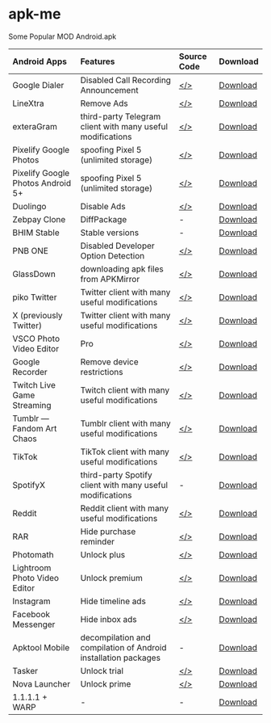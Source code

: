 # apk-me
Some Popular MOD Android.apk

Android Apps|Features|Source Code|Download
:----|:----|:----|:----
Google Dialer|Disabled Call Recording Announcement|[</>](https://github.com/Xposed-Modules-Repo/io.github.vvb2060.callrecording/)|[Download](https://github.com/arghya339/apk-me/releases?q=Phone+by+Google&expanded=true)
LineXtra|Remove Ads|[</>](https://github.com/yagiyuu/LineXtra/)|[Download](https://github.com/arghya339/apk-me/releases?q=LineXtra&expanded=true)
exteraGram|third-party Telegram client with many useful modifications|[</>](https://github.com/exteraSquad/exteraGram)|[Download](https://github.com/arghya339/apk-me/releases?q=exteraGram&expanded=true)
Pixelify Google Photos|spoofing Pixel 5 (unlimited storage)|[</>](https://github.com/ReVanced/revanced-patches/tree/main/src/main/kotlin/app/revanced/patches/googlephotos)|[Download](https://github.com/arghya339/apk-me/releases?q=PixelifyUnGoogledPhotos&expanded=true)
Pixelify Google Photos Android 5+|spoofing Pixel 5 (unlimited storage)|[</>](https://github.com/ReVanced/revanced-patches/tree/main/src/main/kotlin/app/revanced/patches/googlephotos)|[Download](https://github.com/arghya339/apk-me/releases?q=PixelifyUnGoogledPhotos+A5&expanded=true)
Duolingo|Disable Ads|[</>](https://github.com/ReVanced/revanced-patches/tree/main/src/main/kotlin/app/revanced/patches/duolingo)|[Download](https://github.com/arghya339/apk-me/releases?q=Duolingo&expanded=true)
Zebpay Clone|DiffPackage|-|[Download](https://github.com/arghya339/apk-me/releases?q=Zebpay+DiffPackage&expanded=true)
BHIM Stable|Stable versions|-|[Download](https://github.com/arghya339/apk-me/releases?q=BHIM+Stable&expanded=true)
PNB ONE|Disabled Developer Option Detection|[</>](https://github.com/xfqwdsj/IAmNotADeveloper)|[Download](https://github.com/arghya339/apk-me/releases?q=PNB+ONE&expanded=true)
GlassDown|downloading apk files from APKMirror|[</>](https://github.com/Sinneida/glassdown/)|[Download](https://github.com/arghya339/apk-me/releases?q=GlassDown&expanded=true)
piko Twitter|Twitter client with many useful modifications|[</>](https://github.com/crimera/piko)|[Download](https://github.com/arghya339/apk-me/releases?q=piko-Twitter&expanded=true)
X (previously Twitter)|Twitter client with many useful modifications|[</>](https://github.com/ReVanced/revanced-patches/tree/main/src/main/kotlin/app/revanced/patches/twitter)|[Download](https://github.com/arghya339/apk-me/releases?q=X-previously-Twitter&expanded=true)
VSCO Photo Video Editor|Pro|[</>](https://github.com/ReVanced/revanced-patches/tree/main/src/main/kotlin/app/revanced/patches/vsco/misc/pro)|[Download](https://github.com/arghya339/apk-me/releases?q=VSCO-Photo-Video-Editor&expanded=true)
Google Recorder|Remove device restrictions|[</>](https://github.com/ReVanced/revanced-patches/tree/main/src/main/kotlin/app/revanced/patches/googlerecorder/restrictions)|[Download](https://github.com/arghya339/apk-me/releases?q=UnGoogledRecorder&expanded=true)
Twitch Live Game Streaming|Twitch client with many useful modifications|[</>](https://github.com/ReVanced/revanced-patches/tree/main/src/main/kotlin/app/revanced/patches/twitch)|[Download](https://github.com/arghya339/apk-me/releases?q=Twitch-Live-Game-Streaming&expanded=true)
Tumblr — Fandom Art Chaos|Tumblr client with many useful modifications|[</>](https://github.com/ReVanced/revanced-patches/tree/main/src/main/kotlin/app/revanced/patches/tumblr)|[Download](https://github.com/arghya339/apk-me/releases?q=Tumblr%E2%80%94Fandom-Art-Chaos&expanded=true)
TikTok|TikTok client with many useful modifications|[</>](https://github.com/ReVanced/revanced-patches/tree/main/src/main/kotlin/app/revanced/patches/tiktok)|[Download](https://github.com/arghya339/apk-me/releases?q=TikTok&expanded=true)
SpotifyX|third-party Spotify client with many useful modifications|-|[Download](https://github.com/arghya339/apk-me/releases?q=SpotifyX&expanded=true)
Reddit|Reddit client with many useful modifications|[</>](https://github.com/inotia00/revanced-patches/tree/revanced-extended/patches/src/main/kotlin/app/revanced/patches/reddit)|[Download](https://github.com/arghya339/apk-me/releases?q=Reddit&expanded=true)
RAR|Hide purchase reminder|[</>](https://github.com/ReVanced/revanced-patches/tree/main/src/main/kotlin/app/revanced/patches/rar/misc/annoyances/purchasereminder)|[Download](https://github.com/arghya339/apk-me/releases?q=RAR&expanded=true)
Photomath|Unlock plus|[</>](https://github.com/ReVanced/revanced-patches/tree/main/src/main/kotlin/app/revanced/patches/photomath)|[Download](https://github.com/arghya339/apk-me/releases?q=Photomath&expanded=true)
Lightroom Photo Video Editor|Unlock premium|[</>](https://github.com/ReVanced/revanced-patches/tree/main/src/main/kotlin/app/revanced/patches/lightroom/misc)|[Download](https://github.com/arghya339/apk-me/releases?q=Lightroom-Photo-Video-Editor&expanded=true)
Instagram|Hide timeline ads|[</>](https://github.com/ReVanced/revanced-patches/tree/main/src/main/kotlin/app/revanced/patches/instagram/patches)|[Download](https://github.com/arghya339/apk-me/releases?q=Instagram&expanded=true)
Facebook Messenger|Hide inbox ads|[</>](https://github.com/ReVanced/revanced-patches/tree/main/src/main/kotlin/app/revanced/patches/messenger)|[Download](https://github.com/arghya339/apk-me/releases?q=Facebook-Messenger&expanded=true)
Apktool Mobile|decompilation and compilation of Android installation packages|-|[Download](https://github.com/arghya339/apk-me/releases?q=Apktool&expanded=true)
Tasker|Unlock trial|[</>](https://github.com/indrastorms/Dropped-Patches/)|[Download](https://github.com/arghya339/apk-me/releases?q=Tasker&expanded=true)
Nova Launcher|Unlock prime|[</>](https://github.com/indrastorms/Dropped-Patches/)|[Download](https://github.com/arghya339/apk-me/releases?q=Nova+Launcher&expanded=true)
1.1.1.1 + WARP|-|-|[Download](https://github.com/arghya339/apk-me/releases?q=1.1.1.1&expanded=true)
